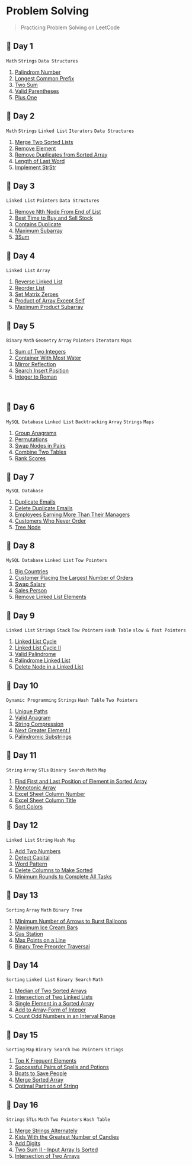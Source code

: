# Problem Solving
> Practicing Problem Solving on LeetCode

## 🔸 Day 1
 `Math` `Strings` `Data Structures` <br>
1. [Palindrom Number](1.First_10_Days/Day_1/Palindrom_Number.cpp) <br>
2. [Longest Common Prefix](1.First_10_Days/Day_1/Longest_Common_Prefix.cpp) <br>
3. [Two Sum](1.First_10_Days/Day_1/Two_Sum.cpp) <br>
4. [Valid Parentheses](1.First_10_Days/Day_1/Valid_Parentheses.cpp) <br>
5. [Plus One](1.First_10_Days/Day_1/Plus_One.cpp) <br>

## 🔸 Day 2
 `Math` `Strings` `Linked List` `Iterators` `Data Structures` <br>
1. [Merge Two Sorted Lists](1.First_10_Days/Day_2/Merge_Two_Sorted_Lists.cpp) <br>
2. [Remove Element](1.First_10_Days/Day_2/Remove_Element.cpp) <br>
3. [Remove Duplicates from Sorted Array](1.First_10_Days/Day_2/Remove_Duplicates_from_Sorted_Array.cpp) <br>
4. [Length of Last Word](1.First_10_Days/Day_2/Length_of_Last_Word.cpp) <br>
5. [Implement StrStr](1.First_10_Days/Day_2/Implement_StrStr.cpp) <br>


## 🔸 Day 3
 `Linked List` `Pointers` `Data Structures` <br>
1. [Remove Nth Node From End of List](1.First_10_Days/Day_3/Remove_Nth_Node_From_End_of_List.cpp) <br>
2. [Best Time to Buy and Sell Stock](1.First_10_Days/Day_3/Best_Time_to_Buy_and_Sell_Stock.cpp) <br>
3. [Contains Duplicate](1.First_10_Days/Day_3/Contains_Duplicate.cpp) <br>
4. [Maximum Subarray](1.First_10_Days/Day_3/Maximum_Subarray.cpp) <br>
5. [3Sum](1.First_10_Days/Day_3/3Sum.cpp) <br>

## 🔸 Day 4
 `Linked List` `Array` <br>
1. [Reverse Linked List](1.First_10_Days/Day_4/Reverse_Linked_List.cpp) <br>
2. [Reorder List](1.First_10_Days/Day_4/Reorder_List.cpp) <br>
3. [Set Matrix Zeroes](1.First_10_Days/Day_4/Set_Matrix_Zeroes.cpp) <br>
4. [Product of Array Except Self](1.First_10_Days/Day_4/Product_of_Array_Except_Self.cpp) <br>
5. [Maximum Product Subarray](1.First_10_Days/Day_4/Maximum_Product_Subarray.cpp) <br>


## 🔸 Day 5
 `Binary` `Math` `Geometry` `Array` `Pointers` `Iterators` `Maps` <br>
1. [Sum of Two Integers](1.First_10_Days/Day_5/Sum_of_Two_Integers.cpp) <br>
2. [Container With Most Water](1.First_10_Days/Day_5/Container_With_Most_Water.cpp) <br>
3. [Mirror Reflection](1.First_10_Days/Day_5/Mirror_Reflection.cpp) <br>
4. [Search Insert Position](1.First_10_Days/Day_5/Search_Insert_Position.cpp) <br>
5. [Integer to Roman](1.First_10_Days/Day_5/Integer_to_Roman.cpp) <br>
<br>


## 🔸 Day 6
 `MySQL Database` `Linked List` `Backtracking` `Array` `Strings` `Maps` <br>
1. [Group Anagrams](1.First_10_Days/Day_6/Group_Anagrams.cpp) <br>
2. [Permutations](1.First_10_Days/Day_6/Permutations.cpp) <br>
3. [Swap Nodes in Pairs](1.First_10_Days/Day_6/Swap_Nodes_in_Pairs.cpp) <br>
4. [Combine Two Tables](1.First_10_Days/Day_6/Combine_Two_Tables.sql) <br>
5. [Rank Scores](1.First_10_Days/Day_6/Rank_Scores.sql) <br>

## 🔸 Day 7
 `MySQL Database` <br>
1. [Duplicate Emails](1.First_10_Days/Day_7/Duplicate_Emails.sql) <br>
2. [Delete Duplicate Emails](1.First_10_Days/Day_7/Delete_Duplicate_Emails.sql) <br>
3. [Employees Earning More Than Their Managers](1.First_10_Days/Day_7/Employees_Earning_More_Than_Their_Managers.sql) <br>
4. [Customers Who Never Order](1.First_10_Days/Day_7/Customers_Who_Never_Order.sql) <br>
5. [Tree Node](1.First_10_Days/Day_7/Tree_Node.sql) <br>

## 🔸 Day 8
 `MySQL Database` `Linked List` `Tow Pointers`<br>
1. [Big Countries](1.First_10_Days/Day_8/Big_Countries.sql) <br>
2. [Customer Placing the Largest Number of Orders](1.First_10_Days/Day_8/Customer_Placing_the_Largest_Number_of_Orders.sql) <br>
3. [Swap Salary](1.First_10_Days/Day_8/Swap_Salary.sql) <br>
4. [Sales Person](1.First_10_Days/Day_8/Sales_Person.sql) <br>
5. [Remove Linked List Elements](1.First_10_Days/Day_8/Remove_Linked_List_Elements.cpp) <br>

## 🔸 Day 9
 `Linked List` `Strings` `Stack` `Tow Pointers` `Hash Table` `slow & fast Pointers` <br>
1. [Linked List Cycle](1.First_10_Days/Day_9/Linked_List_Cycle.cpp) <br>
2. [Linked List Cycle II](1.First_10_Days/Day_9/Linked_List_Cycle_II.cpp) <br>
3. [Valid Palindrome](1.First_10_Days/Day_9/Valid_Palindrome.cpp) <br>
4. [Palindrome Linked List](1.First_10_Days/Day_9/Palindrome_Linked_List.cpp) <br>
5. [Delete Node in a Linked List](1.First_10_Days/Day_9/Delete_Node_in_a_Linked_List.cpp) <br>

## 🔸 Day 10
 `Dynamic Programming` `Strings` `Hash Table` `Two Pointers`
1. [Unique Paths](1.First_10_Days/Day_10/Unique_Paths.cpp) <br>
2. [Valid Anagram](1.First_10_Days/Day_10/Valid_Anagram.cpp) <br>
3. [String Compression](1.First_10_Days/Day_10/String_Compression.cpp) <br>
4. [Next Greater Element I](1.First_10_Days/Day_10/Next_Greater_Element_I.cpp) <br>
5. [Palindromic Substrings](1.First_10_Days/Day_10/Palindromic_Substrings.cpp) <br>

## 🔸 Day 11
 `String` `Array` `STLs` `Binary Search` `Math` `Map`
1. [Find First and Last Position of Element in Sorted Array](2.Second_10_Days/Day_11/Find_First_and_Last_Position_of_Element_in_Sorted_Array.cpp) <br>
2. [Monotonic Array](2.Second_10_Days/Day_11/Monotonic_Array.cpp) <br>
3. [Excel Sheet Column Number](2.Second_10_Days/Day_11/Excel_Sheet_Column_Number.cpp) <br>
4. [Excel Sheet Column Title](2.Second_10_Days/Day_11/Excel_Sheet_Column_Title.cpp) <br>
5. [Sort Colors](2.Second_10_Days/Day_11/Sort_Colors.cpp) <br>

## 🔸 Day 12
 `Linked List` `String` `Hash Map`
1. [Add Two Numbers](2.Second_10_Days/Day_12/Add_Two_Numbers.cpp) <br>
2. [Detect Capital](2.Second_10_Days/Day_12/Detect_Capital.cpp) <br>
3. [Word Pattern](2.Second_10_Days/Day_12/Word_Pattern.cpp) <br>
4. [Delete Columns to Make Sorted](2.Second_10_Days/Day_12/Delete_Columns_to_Make_Sorted.cpp) <br>
5. [Minimum Rounds to Complete All Tasks](2.Second_10_Days/Day_12/Minimum_Rounds_to_Complete_All_Tasks.cpp) <br>

## 🔸 Day 13
 `Sorting` `Array` `Math` `Binary Tree`
1. [Minimum Number of Arrows to Burst Balloons](2.Second_10_Days/Day_13/Minimum_Number_of_Arrows_to_Burst_Balloons.cpp) <br>
2. [Maximum Ice Cream Bars](2.Second_10_Days/Day_13/Maximum_Ice_Cream_Bars.cpp) <br>
3. [Gas Station](2.Second_10_Days/Day_13/Gas_Station.cpp) <br>
4. [Max Points on a Line](2.Second_10_Days/Day_13/Max_Points_on_a_Line.cpp) <br>
5. [Binary Tree Preorder Traversal](2.Second_10_Days/Day_13/Binary_Tree_Preorder_Traversal.cpp) <br>

## 🔸 Day 14
 `Sorting` `Linked List` `Binary Search` `Math`
1. [Median of Two Sorted Arrays](2.Second_10_Days/Day_14/Median_of_Two_Sorted_Arrays.cpp) <br>
2. [Intersection of Two Linked Lists](2.Second_10_Days/Day_14/Intersection_of_Two_Linked_Lists.cpp) <br>
3. [Single Element in a Sorted Array](2.Second_10_Days/Day_14/Single_Element_in_a_Sorted_Array.cpp) <br>
4. [Add to Array-Form of Integer](2.Second_10_Days/Day_14/Add_to_Array_Form_of_Integer.cpp) <br>
5. [Count Odd Numbers in an Interval Range](2.Second_10_Days/Day_14/Count_Odd_Numbers_in_an_Interval_Range.cpp) <br>

## 🔸 Day 15
 `Sorting` `Map` `Binary Search` `Two Pointers` `Strings` 
1. [Top K Frequent Elements](2.Second_10_Days/Day_15/Top_K_Frequent_Elements.cpp) <br>
2. [Successful Pairs of Spells and Potions](2.Second_10_Days/Day_15/Successful_Pairs_of_Spells_and_Potions.cpp) <br>
3. [Boats to Save People](2.Second_10_Days/Day_15/Boats_to_Save_People.cpp) <br>
4. [Merge Sorted Array](2.Second_10_Days/Day_15/Merge_Sorted_Array.cpp) <br>
5. [Optimal Partition of String](2.Second_10_Days/Day_15/Optimal_Partition_of_String.cpp) <br>

## 🔸 Day 16
 `Strings` `STLs` `Math` `Two Pointers` `Hash Table`
1. [Merge Strings Alternately](2.Second_10_Days/Day_16/Merge_Strings_Alternately.cpp) <br>
2. [Kids With the Greatest Number of Candies](2.Second_10_Days/Day_16/Kids_With_the_Greatest_Number_of_Candies.cpp) <br>
3. [Add Digits](2.Second_10_Days/Day_16/Add_Digits.cpp) <br>
4. [Two Sum II - Input Array Is Sorted](2.Second_10_Days/Day_16/Two_Sum_II_Input_Array_Is_Sorted.cpp) <br>
5. [Intersection of Two Arrays](2.Second_10_Days/Day_16/Intersection_of_Two_Arrays.cpp) <br>

